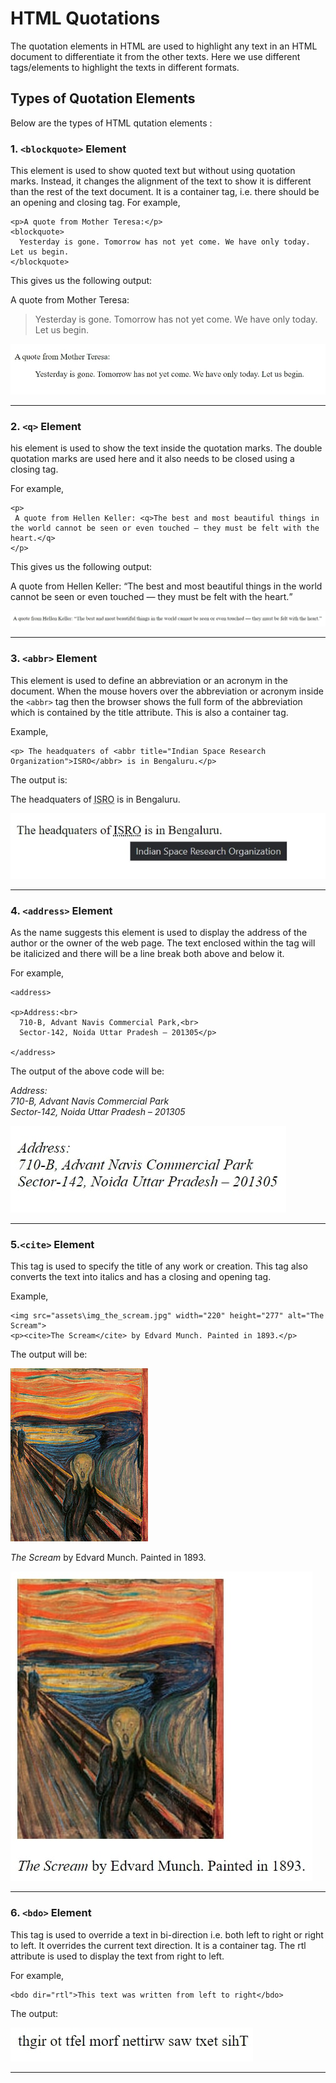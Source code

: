 # HTML Quotations
The quotation elements in HTML are used to highlight any text in an HTML document to differentiate it from the other texts.
Here we use different tags/elements to highlight the texts in different formats. 

## Types of Quotation Elements
Below are the types of HTML qutation elements :

 ### 1. ```<blockquote>``` Element
 This element is used to show quoted text but without using quotation marks. Instead, it changes the alignment of the text to show it is different than the rest of the text
 document. It is a container tag,  i.e. there should be an opening and closing tag.
 For example, 
  
 ```
 <p>A quote from Mother Teresa:</p>
 <blockquote>
   Yesterday is gone. Tomorrow has not yet come. We have only today. Let us begin.
 </blockquote>
 ```
  
 This gives us the following output:
  
 <p>A quote from Mother Teresa:</p>
 <blockquote>
 Yesterday is gone. Tomorrow has not yet come. We have only today. Let us begin.
 </blockquote>
  
 ![alt text](assets/blockquote.jpg)
  
 ---
  
 ### 2. ```<q>``` Element
 his element is used to show the text inside the quotation marks. The double quotation marks are used here and it also needs to be closed using a closing tag.
  
 For example,
  
 ```
 <p>
  A quote from Hellen Keller: <q>The best and most beautiful things in the world cannot be seen or even touched — they must be felt with the heart.</q>
 </p>
 ```
 This gives us the following output:
 
 <p>
  A quote from Hellen Keller: <q>The best and most beautiful things in the world cannot be seen or even touched — they must be felt with the heart.</q>
 </p>
 
 ![alt text](assets/q.jpg)
 
 ---
 
 ### 3. ```<abbr>``` Element
 This element is used to define an abbreviation or an acronym in the document. When the mouse hovers over the abbreviation or acronym inside the ```<abbr>``` tag then the 
 browser shows the full form of the abbreviation which is contained by the title attribute.
 This is also a container tag.
 
 Example,
 
 ```
 <p> The headquaters of <abbr title="Indian Space Research Organization">ISRO</abbr> is in Bengaluru.</p>
 ```
 The output is:

 <p> The headquaters of <abbr title="Indian Space Research Organization">ISRO</abbr> is in Bengaluru.</p>

 ![alt text](assets/abbr.jpg)
 
 ---
 
 ### 4. ```<address>``` Element
 As the name suggests this element is used to display the address of the author or the owner of the web page. The text enclosed within the tag will be italicized and there 
 will be a line break both above and below it.

 For example,

 ```
 <address>

 <p>Address:<br>
   710-B, Advant Navis Commercial Park,<br>
   Sector-142, Noida Uttar Pradesh – 201305</p>

 </address>
 ```
 The output of the above code will be:
 <address>

 <p>Address:<br>
   710-B, Advant Navis Commercial Park<br>
   Sector-142, Noida Uttar Pradesh – 201305</p>

 </address>

 ![alt text](assets/address.jpg)

 ---

 ### 5.```<cite>``` Element
 This tag is used to specify the title of any work or creation. This tag also converts the text into italics and has a closing and opening tag.

 Example,

 ```
 <img src="assets\img_the_scream.jpg" width="220" height="277" alt="The Scream">
 <p><cite>The Scream</cite> by Edvard Munch. Painted in 1893.</p>
 ```
 The output will be:

 <img src="assets/img_the_scream.jpg" width="220" height="277" alt="The Scream">
 <p><cite>The Scream</cite> by Edvard Munch. Painted in 1893.</p>


 ![alt text](assets/cite.jpg)

 ---

 ### 6. ```<bdo>``` Element
 This tag is used to override a text in bi-direction i.e. both left to right or right to left. It overrides the current text direction. It is a container tag. The rtl 
 attribute is used to display the text from right to left.

 For example,

 ```
 <bdo dir="rtl">This text was written from left to right</bdo>
 ```
 The output:

 ![alt text](assets/bdo.jpg)

 ---
